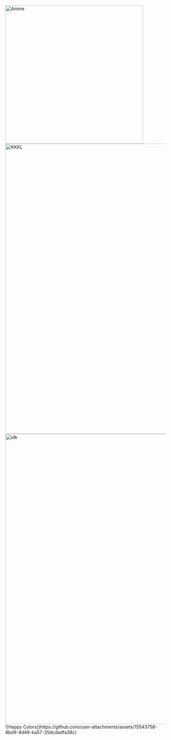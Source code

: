 <img width="433" alt="Anime" src="https://github.com/user-attachments/assets/ce5ce016-f6fa-47dd-a15a-56dc0422fa8a" />
<img width="908" alt="KKKL" src="https://github.com/user-attachments/assets/d69a4e80-21ff-40ec-b12a-554403876abe" />
<img width="908" alt="idk" src="https://github.com/user-attachments/assets/9439831f-c17f-4271-a3e8-c076554a6b52" />
![Happy Colors](https://github.com/user-attachments/assets/15543758-8bd9-4d49-ba57-35dcdadfa38c)





















